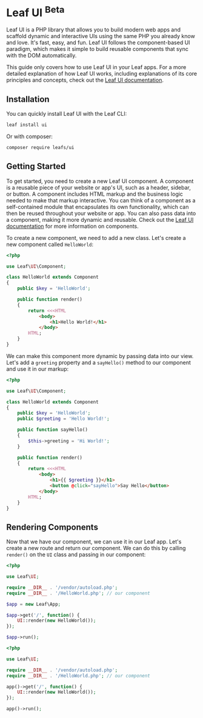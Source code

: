 <!-- markdownlint-disable no-inline-html -->

# Leaf UI <sup class="vt-badge warning">Beta</sup>

Leaf UI is a PHP library that allows you to build modern web apps and scaffold dynamic and interactive UIs using the same PHP you already know and love. It's fast, easy, and fun. Leaf UI follows the component-based UI paradigm, which makes it simple to build reusable components that sync with the DOM automatically.

<!-- You can use Leaf UI to build anything from simple UIs to full-blown apps, including SSR (server-side rendering), static websites, PWAs (progressive web apps), hybrid mobile apps for Android and iOS, and even Electron apps. -->

This guide only covers how to use Leaf UI in your Leaf apps. For a more detailed explanation of how Leaf UI works, including explanations of its core principles and concepts, check out the [Leaf UI documentation](https://ui.leafphp.dev).

## Installation

You can quickly install Leaf UI with the Leaf CLI:

```bash
leaf install ui
```

Or with composer:

```bash
composer require leafs/ui
```

## Getting Started

To get started, you need to create a new Leaf UI component. A component is a reusable piece of your website or app's UI, such as a header, sidebar, or button. A component includes HTML markup and the business logic needed to make that markup interactive. You can think of a component as a self-contained module that encapsulates its own functionality, which can then be reused throughout your website or app. You can also pass data into a component, making it more dynamic and reusable. Check out the [Leaf UI documentation](https://ui.leafphp.dev/essentials/components.html) for more information on components.

To create a new component, we need to add a new class. Let's create a new component called `HelloWorld`:

```php
<?php

use Leaf\UI\Component;

class HelloWorld extends Component
{
    public $key = 'HelloWorld';

    public function render()
    {
        return <<<HTML
            <body>
                <h1>Hello World!</h1>
            </body>
        HTML;
    }
}
```

We can make this component more dynamic by passing data into our view. Let's add a `greeting` property and a `sayHello()` method to our component and use it in our markup:

```php
<?php

use Leaf\UI\Component;

class HelloWorld extends Component
{
    public $key = 'HelloWorld';
    public $greeting = 'Hello World!';

    public function sayHello()
    {
        $this->greeting = 'Hi World!';
    }

    public function render()
    {
        return <<<HTML
            <body>
                <h1>{{ $greeting }}</h1>
                <button @click="sayHello">Say Hello</button>
            </body>
        HTML;
    }
}
```

## Rendering Components

Now that we have our component, we can use it in our Leaf app. Let's create a new route and return our component. We can do this by calling `render()` on the `UI` class and passing in our component:

<div class="class-mode">

```php
<?php

use Leaf\UI;

require __DIR__ . '/vendor/autoload.php';
require __DIR__ . '/HelloWorld.php'; // our component

$app = new Leaf\App;

$app->get('/', function() {
    UI::render(new HelloWorld());
});

$app->run();
```

</div>

<div class="functional-mode">

```php
<?php

use Leaf\UI;

require __DIR__ . '/vendor/autoload.php';
require __DIR__ . '/HelloWorld.php'; // our component

app()->get('/', function() {
    UI::render(new HelloWorld());
});

app()->run();
```

</div>
